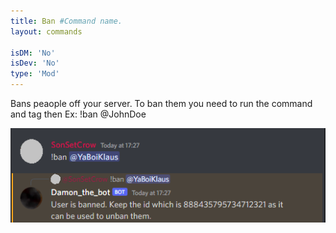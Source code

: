 ```yaml
---
title: Ban #Command name.
layout: commands

isDM: 'No'
isDev: 'No' 
type: 'Mod'
---
```


Bans peaople off your server. To ban them you need to run 
the command and tag then Ex: !ban @JohnDoe

![Example of the command](/assets/Commands/ban.png "Example of the command")